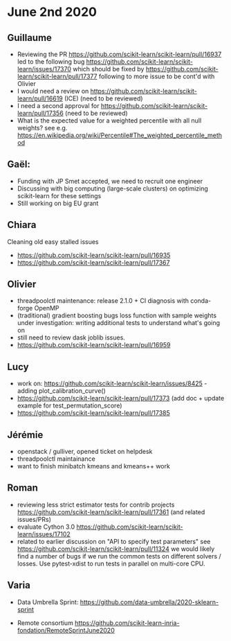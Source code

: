 # June 2nd 2020

## Guillaume
- Reviewing the PR https://github.com/scikit-learn/scikit-learn/pull/16937 led to the following bug
  https://github.com/scikit-learn/scikit-learn/issues/17370 which should be fixed by
  https://github.com/scikit-learn/scikit-learn/pull/17377 following to more issue to be cont'd with Olivier
- I would need a review on https://github.com/scikit-learn/scikit-learn/pull/16619 (ICE) (need to be reviewed)
- I need a second approval for https://github.com/scikit-learn/scikit-learn/pull/17356 (need to be reviewed)
- What is the expected value for a weighted percentile with all null weights?
  see e.g. https://en.wikipedia.org/wiki/Percentile#The_weighted_percentile_method

## Gaël:
- Funding with JP Smet accepted, we need to recruit one engineer
- Discussing with big computing (large-scale clusters) on optimizing scikit-learn for these settings
- Still working on big EU grant

## Chiara
Cleaning old easy stalled issues
- https://github.com/scikit-learn/scikit-learn/pull/16935
- https://github.com/scikit-learn/scikit-learn/pull/17367

## Olivier
- threadpoolctl maintenance: release 2.1.0 + CI diagnosis with conda-forge OpenMP
- (traditional) gradient boosting bugs loss function with sample weights under investigation:
  writing additional tests to understand what's going on
- still need to review dask joblib issues.
- https://github.com/scikit-learn/scikit-learn/pull/16959

## Lucy
- work on: https://github.com/scikit-learn/scikit-learn/issues/8425  - adding plot_calibration_curve() 
- https://github.com/scikit-learn/scikit-learn/pull/17373 (add doc + update example for test_permutation_score)
- https://github.com/scikit-learn/scikit-learn/pull/17385

## Jérémie
- openstack / gulliver, opened ticket on helpdesk
- threadpoolctl maintainance
- want to finish minibatch kmeans and kmeans++ work

## Roman
- reviewing less strict estimator tests for contrib projects https://github.com/scikit-learn/scikit-learn/pull/17361
  (and related issues/PRs)
- evaluate Cython 3.0 https://github.com/scikit-learn/scikit-learn/issues/17102
- related to earlier discussion on "API to specify test parameters"
  see https://github.com/scikit-learn/scikit-learn/pull/11324 we would likely find a number of bugs if we run the
  common tests on different solvers / losses. Use pytest-xdist to run tests in parallel on multi-core CPU.

## Varia
- Data Umbrella Sprint:
  https://github.com/data-umbrella/2020-sklearn-sprint

- Remote consortium
  https://github.com/scikit-learn-inria-fondation/RemoteSprintJune2020
